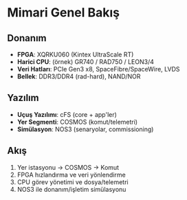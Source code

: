 # Mimari Genel Bakış

## Donanım
- **FPGA**: XQRKU060 (Kintex UltraScale RT)
- **Harici CPU**: (örnek) GR740 / RAD750 / LEON3/4
- **Veri Hatları**: PCIe Gen3 x8, SpaceFibre/SpaceWire, LVDS
- **Bellek**: DDR3/DDR4 (rad-hard), NAND/NOR

## Yazılım
- **Uçuş Yazılımı**: cFS (core + app'ler)
- **Yer Segmenti**: COSMOS (komut/telemetri)
- **Simülasyon**: NOS3 (senaryolar, commissioning)

## Akış
1. Yer istasyonu → COSMOS → Komut
2. FPGA hızlandırma ve veri yönlendirme
3. CPU görev yönetimi ve dosya/telemetri
4. NOS3 ile donanım/işletim simülasyonu
